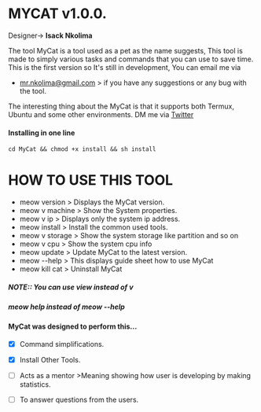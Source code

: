 # MYCAT v1.0.0.
Designer-> **Isack Nkolima**

The tool MyCat is a tool used as a pet as the name suggests, This tool is made to simply various tasks and commands that you can use to save time.
 This is the first version so It's still in development, You can email me via 
 - mr.nkolima@gmail.com  > if you have any suggestions or any bug with the tool.

The interesting thing about the MyCat is that it supports both Termux, Ubuntu and some other environments.
DM me via [Twitter](https://twitter.com/isack_nkolima?t=QwwAHShwRk4dlTrYl1YsXg&s=09)
      
#### Installing in one line


    cd MyCat && chmod +x install && sh install
    
 
# HOW TO USE THIS TOOL
  - meow version     > Displays the MyCat version.
  - meow v machine  > Show the System properties.
  - meow v ip         > Displays only the system ip address.
  - meow install       > Install the common used tools.
  - meow v storage   > Show the system storage like partition and so on
  - meow v cpu       > Show the system cpu info
  - meow update      > Update MyCat to the latest version.
  - meow --help        > This displays guide sheet how to use MyCat
  - meow kill cat       > Uninstall MyCat

##### NOTE:: You can use view instead of v
#####        meow help instead of meow --help

#### MyCat was designed to perform this...
  - [x] Command simplifications.
  - [x] Install Other Tools.
  - [ ] Acts as a mentor >Meaning showing how user is developing by making statistics.
  - [ ] To answer questions from the users.
  
